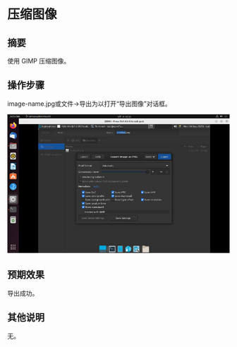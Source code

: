 # 压缩图像

## 摘要

使用 GIMP 压缩图像。

## 操作步骤

image-name.jpg或文件→导出为以打开“导出图像”对话框。

![压缩图像](./img/压缩图像.png)

## 预期效果

导出成功。

## 其他说明

无。
